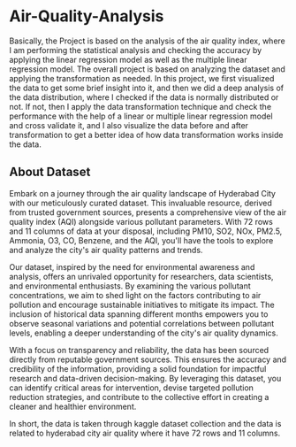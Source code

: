 # Air-Quality-Analysis
Basically, the Project is based on the analysis of the air quality index, where I am performing the statistical analysis and checking the accuracy by applying the linear regression model as well as the multiple linear regression model. The overall project is based on analyzing the dataset and applying the transformation as needed. In this project, we first visualized the data to get some brief insight into it, and then we did a deep analysis of the data distribution, where I checked if the data is normally distributed or not. If not, then I apply the data transformation technique and check the performance with the help of a linear or multiple linear regression model and cross validate it, and I also visualize the data before and after transformation to get a better idea of how data transformation works inside the data.

## About Dataset
Embark on a journey through the air quality landscape of Hyderabad City with our meticulously curated dataset. This invaluable resource, derived from trusted government sources, presents a comprehensive view of the air quality index (AQI) alongside various pollutant parameters. With 72 rows and 11 columns of data at your disposal, including PM10, SO2, NOx, PM2.5, Ammonia, O3, CO, Benzene, and the AQI, you'll have the tools to explore and analyze the city's air quality patterns and trends.

Our dataset, inspired by the need for environmental awareness and analysis, offers an unrivaled opportunity for researchers, data scientists, and environmental enthusiasts. By examining the various pollutant concentrations, we aim to shed light on the factors contributing to air pollution and encourage sustainable initiatives to mitigate its impact. The inclusion of historical data spanning different months empowers you to observe seasonal variations and potential correlations between pollutant levels, enabling a deeper understanding of the city's air quality dynamics.

With a focus on transparency and reliability, the data has been sourced directly from reputable government sources. This ensures the accuracy and credibility of the information, providing a solid foundation for impactful research and data-driven decision-making. By leveraging this dataset, you can identify critical areas for intervention, devise targeted pollution reduction strategies, and contribute to the collective effort in creating a cleaner and healthier environment.

In short, the data is taken through kaggle dataset collection and the data is related to hyderabad city air quality where it have 72 rows and 11 columns.
